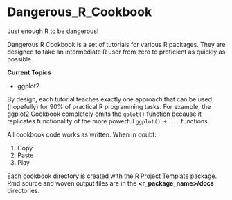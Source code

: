 # Dangerous_R_Cookbook
Just enough R to be dangerous!

Dangerous R Cookbook is a set of tutorials for various R packages. 
They are designed to take an intermediate R user from zero to proficient as quickly as possible.

**Current Topics**

* ggplot2  


By design, each tutorial teaches exactly one approach that can be used (hopefully) 
for 90% of practical R programming tasks. For example, the ggplot2 Cookbook completely omits the `qplot()`
function because it replicates functionality of the more powerful `ggplot() + ...` functions.

All cookbook code works as written. When in doubt:

1. Copy
2. Paste
3. Play

Each cookbook directory is created with the 
[R Project Template]("http://projecttemplate.net/getting_started.html") package.
Rmd source and woven output files are in the **<r_package_name>/docs** directories.


